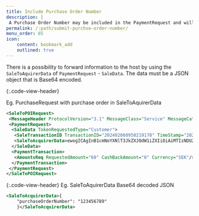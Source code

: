 ```yaml
---
title: Include Purchase Order Number
description: |
 A Purchase Order Number may be included in the PaymentRequest and will be forwarded to the aquirer host.
permalink: /:path/submit-purchse-order-number/
menu_order: 65
icon:
    content: bookmark_add
    outlined: true
---
```

There is a possibility to forward information to the host by using the `SaleToAquirerData` of `PaymentRequest` - `SaleData`. The data must be a JSON object that is Base64 encoded.

{:.code-view-header}

Eg. PurchaseRequest with purchase order in SaleToAquirerData

```xml
<SaleToPOIRequest>
 <MessageHeader ProtocolVersion="3.1" MessageClass="Service" MessageCategory="Payment" MessageType="Request" ServiceID="5" SaleID="1"       POIID="A-POIID"/>
 <PaymentRequest>
  <SaleData TokenRequestedType="Customer">
   <SaleTransactionID TransactionID="202402060950219170" TimeStamp="2024-02-06T09:50:21+01:00"/>
   <SaleToAcquirerData>ewogICAgInB1cmNoYXNlT3JkZXJOdW1iZXIiOiAiMTIzNDU2Nzg5Igp9</SaleToAcquirerData>
  </SaleData>
  <PaymentTransaction>
   <AmountsReq RequestedAmount="60" CashBackAmount="0" Currency="SEK"/>
  </PaymentTransaction>
 </PaymentRequest>
</SaleToPOIRequest>
```

{:.code-view-header}
Eg. SaleToAquirerData Base64 decoded JSON

```xml
<SaleToAcquirerData>{
    "purchaseOrderNumber": "123456789"
    }</SaleToAcquirerData>
```
